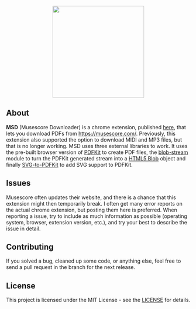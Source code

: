 <p align="center">
    <image src="./icons/icon.svg" width="250px"/>
</p>

## About
**MSD** (Musescore Downloader) is a chrome extension, published [here](https://chrome.google.com/webstore/detail/musescore-downloader/bglnniclnbhchenijehpcihdobcmedol), that lets you download PDFs from https://musescore.com/. Previously, this extension also supported the option to download MIDI and MP3 files, but that is no longer working. MSD uses three external libraries to work. It uses the pre-built browser version of [PDFKit](https://github.com/foliojs/pdfkit) to create PDF files, the [blob-stream](https://github.com/devongovett/blob-stream) module to turn the PDFKit generated stream into a [HTML5 Blob](https://developer.mozilla.org/en-US/docs/Web/API/Blob) object and finally [SVG-to-PDFKit](https://github.com/alafr/SVG-to-PDFKit) to add SVG support to PDFKit.

## Issues
Musescore often updates their website, and there is a chance that this extension might then temporarily break. I often get many error reports on the actual chrome extension, but posting them here is preferred. When reporting a issue, try to include as much information as possible (operating system, browser, extension version, etc.), and try your best to describe the issue in detail.

## Contributing
If you solved a bug, cleaned up some code, or anything else, feel free to send a pull request in the branch for the next release.

## License
This project is licensed under the MIT License - see the [LICENSE](./LICENSE) for details.
